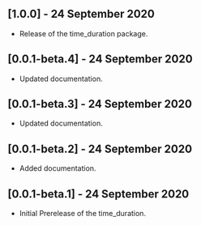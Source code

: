 ## [1.0.0] - 24 September 2020
- Release of the time_duration package.

## [0.0.1-beta.4] - 24 September 2020
- Updated documentation.

## [0.0.1-beta.3] - 24 September 2020
- Updated documentation.

## [0.0.1-beta.2] - 24 September 2020
- Added documentation.

## [0.0.1-beta.1] - 24 September 2020
- Initial Prerelease of the time_duration.
